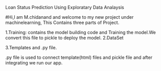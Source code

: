 Loan Status Prediction Using Exploratary Data Analaysis

#Hi,I am M.chidanand and welcome to my new project under machinelearning, This Contains three parts of Project.

1.Training: contains the model building code and Training the model.We convert this file to pickle to deploy the model. 2.DataSet

3.Templates and .py file.

.py file is used to connect template(html) files and pickle file and after integrating we run our app.
